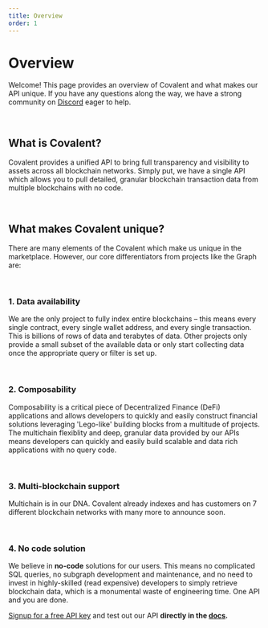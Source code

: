 ```yaml
---
title: Overview
order: 1
---
```


# Overview
Welcome! This page provides an overview of Covalent and what makes our API unique. If you have any questions along the way, we have a strong community on [Discord](https://discord.gg/M4aRubV) eager to help. 

&nbsp;
## What is Covalent?
Covalent provides a unified API to bring full transparency and visibility to assets across all blockchain networks. Simply put, we have a single API which allows you to pull detailed, granular blockchain transaction data from multiple blockchains with no code. 

&nbsp;
## What makes Covalent unique?
There are many elements of the Covalent which make us unique in the marketplace. However, our core differentiators from projects like the Graph are:

&nbsp;
### 1. Data availability
We are the only project to fully index entire blockchains – this means every single contract, every single wallet address, and every single transaction. This is billions of rows of data and terabytes of data. Other projects only provide a small subset of the available data or only start collecting data once the appropriate query or filter is set up. 

&nbsp;
### 2. Composability
Composability is a critical piece of Decentralized Finance (DeFi) applications and allows developers to quickly and easily construct financial solutions leveraging 'Lego-like' building blocks from a multitude of projects. The multichain flexiblity and deep, granular data provided by our APIs means developers can quickly and easily build scalable and data rich applications with no query code.  

&nbsp;
### 3. Multi-blockchain support
Multichain is in our DNA. Covalent already indexes and has customers on 7 different blockchain networks with many more to announce soon. 

&nbsp;
### 4. No code solution
We believe in **no-code** solutions for our users. This means no complicated SQL queries, no subgraph development and maintenance, and no need to invest in highly-skilled (read expensive) developers to simply retrieve blockchain data, which is a monumental waste of engineering time. One API and you are done.

<Aside>

[Signup for a free API key](https://www.covalenthq.com/platform/#/auth/register) and test out our API **directly in the [docs](https://www.covalenthq.com/docs/api/).**

</Aside>

